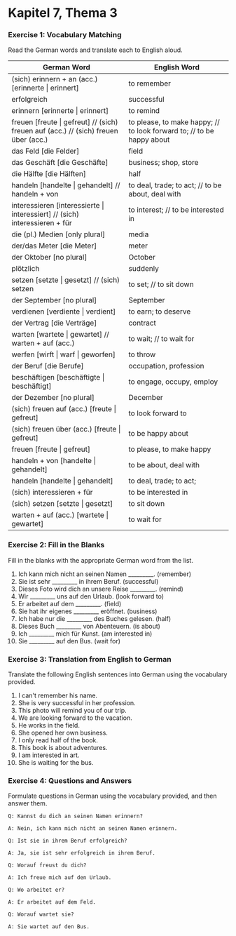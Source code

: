 # Kapitel 7, Thema 3

### Exercise 1: Vocabulary Matching

Read the German words and translate each to English aloud.

| German Word                                                                          | English Word                                                          |
| ------------------------------------------------------------------------------------ | --------------------------------------------------------------------- |
| (sich) erinnern + an (acc.) \[erinnerte \| erinnert]                                 | to remember                                                           |
| erfolgreich                                                                          | successful                                                            |
| erinnern \[erinnerte \| erinnert]                                                    | to remind                                                             |
| freuen \[freute \| gefreut] // (sich) freuen auf (acc.) // (sich) freuen über (acc.) | to please, to make happy; // to look forward to; // to be happy about |
| das Feld \[die Felder]                                                               | field                                                                 |
| das Geschäft \[die Geschäfte]                                                        | business; shop, store                                                 |
| die Hälfte \[die Hälften]                                                            | half                                                                  |
| handeln \[handelte \| gehandelt] // handeln + von                                    | to deal, trade; to act; // to be about, deal with                     |
| interessieren \[interessierte \| interessiert] // (sich) interessieren + für         | to interest; // to be interested in                                   |
| die (pl.) Medien \[only plural]                                                      | media                                                                 |
| der/das Meter \[die Meter]                                                           | meter                                                                 |
| der Oktober \[no plural]                                                             | October                                                               |
| plötzlich                                                                            | suddenly                                                              |
| setzen \[setzte \| gesetzt] // (sich) setzen                                         | to set; // to sit down                                                |
| der September \[no plural]                                                           | September                                                             |
| verdienen \[verdiente \| verdient]                                                   | to earn; to deserve                                                   |
| der Vertrag \[die Verträge]                                                          | contract                                                              |
| warten \[wartete \| gewartet] // warten + auf (acc.)                                 | to wait; // to wait for                                               |
| werfen \[wirft \| warf \| geworfen]                                                  | to throw                                                              |
| der Beruf \[die Berufe]                                                              | occupation, profession                                                |
| beschäftigen \[beschäftigte \| beschäftigt]                                          | to engage, occupy, employ                                             |
| der Dezember \[no plural]                                                            | December                                                              |
| (sich) freuen auf (acc.) \[freute \| gefreut]                                        | to look forward to                                                    |
| (sich) freuen über (acc.) \[freute \| gefreut]                                       | to be happy about                                                     |
| freuen \[freute \| gefreut]                                                          | to please, to make happy                                              |
| handeln + von \[handelte \| gehandelt]                                               | to be about, deal with                                                |
| handeln \[handelte \| gehandelt]                                                     | to deal, trade; to act;                                               |
| (sich) interessieren + für                                                           | to be interested in                                                   |
| (sich) setzen \[setzte \| gesetzt]                                                   | to sit down                                                           |
| warten + auf (acc.) \[wartete \| gewartet]                                           | to wait for                                                           |

### Exercise 2: Fill in the Blanks

Fill in the blanks with the appropriate German word from the list.

1. Ich kann mich nicht an seinen Namen \_\_\_\_\_\_\_\_\_. (remember)
2. Sie ist sehr \_\_\_\_\_\_\_\_\_ in ihrem Beruf. (successful)
3. Dieses Foto wird dich an unsere Reise \_\_\_\_\_\_\_\_\_. (remind)
4. Wir \_\_\_\_\_\_\_\_\_ uns auf den Urlaub. (look forward to)
5. Er arbeitet auf dem \_\_\_\_\_\_\_\_\_. (field)
6. Sie hat ihr eigenes \_\_\_\_\_\_\_\_\_ eröffnet. (business)
7. Ich habe nur die \_\_\_\_\_\_\_\_\_ des Buches gelesen. (half)
8. Dieses Buch \_\_\_\_\_\_\_\_\_ von Abenteuern. (is about)
9. Ich \_\_\_\_\_\_\_\_\_ mich für Kunst. (am interested in)
10. Sie \_\_\_\_\_\_\_\_\_ auf den Bus. (wait for)

### Exercise 3: Translation from English to German

Translate the following English sentences into German using the vocabulary provided.

1. I can't remember his name.
2. She is very successful in her profession.
3. This photo will remind you of our trip.
4. We are looking forward to the vacation.
5. He works in the field.
6. She opened her own business.
7. I only read half of the book.
8. This book is about adventures.
9. I am interested in art.
10. She is waiting for the bus.

### Exercise 4: Questions and Answers

Formulate questions in German using the vocabulary provided, and then answer them.

`Q: Kannst du dich an seinen Namen erinnern?`&#x20;

`A: Nein, ich kann mich nicht an seinen Namen erinnern.`

`Q: Ist sie in ihrem Beruf erfolgreich?`&#x20;

`A: Ja, sie ist sehr erfolgreich in ihrem Beruf.`

`Q: Worauf freust du dich?`&#x20;

`A: Ich freue mich auf den Urlaub.`

`Q: Wo arbeitet er?`&#x20;

`A: Er arbeitet auf dem Feld.`

`Q: Worauf wartet sie?`&#x20;

`A: Sie wartet auf den Bus.`
